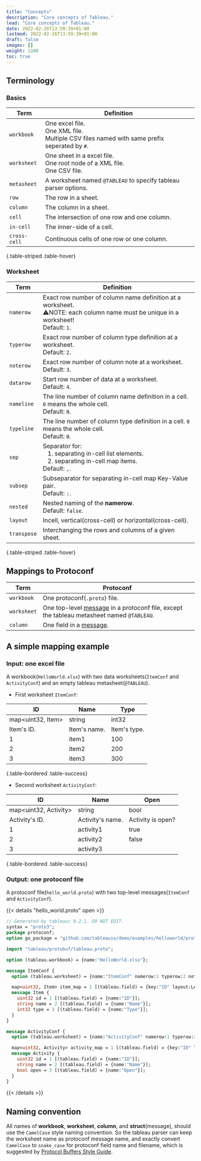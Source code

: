 ```yaml
---
title: "Concepts"
description: "Core concepts of Tableau."
lead: "Core concepts of Tableau."
date: 2022-02-26T13:59:39+01:00
lastmod: 2022-02-26T13:59:39+01:00
draft: false
images: []
weight: 1100
toc: true
---
```


## Terminology

### Basics

| Term         | Definition                                                                                       |
|--------------|--------------------------------------------------------------------------------------------------|
| `workbook`   | One excel file.<br>One XML file.<br> Multiple CSV files named with same prefix seperated by `#`. |
| `worksheet`  | One sheet in a excel file.<br>One root node of a XML file.<br>One CSV file.                      |
| `metasheet`  | A worksheet named `@TABLEAU` to specify tableau parser options.                                  |
| `row`        | The row in a sheet.                                                                              |
| `column`     | The column in a sheet.                                                                           |
| `cell`       | The intersection of one row and one column.                                                      |
| `in-cell`    | The inner-side of a cell.                                                                        |
| `cross-cell` | Continuous cells of one row or one column.                                                       |
{.table-striped .table-hover}

### Worksheet

| Term        | Definition                                                                                                                             |
|-------------|----------------------------------------------------------------------------------------------------------------------------------------|
| `namerow`   | Exact row number of column name definition at a worksheet.<br>⚠️NOTE: each column name must be unique in a worksheet!<br>Default: `1`. |
| `typerow`   | Exact row number of column type definition at a worksheet.<br>Default: `2`.                                                            |
| `noterow`   | Exact row number of column note at a worksheet.<br>Default: `3`.                                                                       |
| `datarow`   | Start row number of data at a worksheet.<br>Default: `4`.                                                                              |
| `nameline`  | The line number of column name definition in a cell. `0` means the whole cell.<br>Default: `0`.                                        |
| `typeline`  | The line number of column type definition in a cell. `0` means the whole cell.<br>Default: `0`.                                        |
| `sep`       | Separator for:<br> &nbsp;&nbsp; 1. separating in-cell list elements. <br> &nbsp;&nbsp; 2. separating in-cell map items.<br>Default: `,`.                       |
| `subsep`    | Subseparator for separating in-cell map Key-Value pair.<br>Default: `:`.                                                               |
| `nested`    | Nested naming of the **namerow**.<br>Default: `false`.                                                                                 |
| `layout`    | Incell, vertical(cross-cell) or horizontal(cross-cell).                                                                                |
| `transpose` | Interchanging the rows and columns of a given sheet.                                                                                   |
{.table-striped .table-hover}

## Mappings to Protoconf

| Term        | Protoconf                                                                                                                                                      |
|-------------|----------------------------------------------------------------------------------------------------------------------------------------------------------------|
| `workbook`  | One protoconf(`.proto`) file.                                                                                                                                  |
| `worksheet` | One top-level [message](https://developers.google.com/protocol-buffers/docs/proto3#simple) in a protoconf file, except the tableau metasheet named `@TABLEAU`. |
| `column`    | One field in a [message](https://developers.google.com/protocol-buffers/docs/proto3#simple).                                                                   |

## A simple mapping example

### Input: one excel file

A workbook(`HelloWorld.xlsx`) with two data worksheets(`ItemConf` and `ActivityConf`) and an empty tableau metasheet(`@TABLEAU`).

- First worksheet `ItemConf`:

| ID                | Name         | Type         |
|-------------------|--------------|--------------|
| map<uint32, Item> | string       | int32        |
| Item's ID.        | Item's name. | Item's type. |
| 1                 | item1        | 100          |
| 2                 | item2        | 200          |
| 3                 | item3        | 300          |
{.table-bordered .table-success}

- Second worksheet `ActivityConf`:

| ID                    | Name             | Open              |
|-----------------------|------------------|-------------------|
| map<uint32, Activity> | string           | bool              |
| Activity's ID.        | Activity's name. | Activity is open? |
| 1                     | activity1        | true              |
| 2                     | activity2        | false             |
| 3                     | activity3        |                   |
{.table-bordered .table-success}

### Output: one protoconf file

A protoconf file(`hello_world.proto`) with two top-level messages(`ItemConf` and `ActivityConf`).

{{< details "hello_world.proto" open >}}

```protobuf
// Generated by tableauc 0.2.1. DO NOT EDIT.
syntax = "proto3";
package protoconf;
option go_package = "github.com/tableauio/demo/examples/helloworld/protoconf";

import "tableau/protobuf/tableau.proto";

option (tableau.workbook) = {name:"HelloWorld.xlsx"};

message ItemConf {
  option (tableau.worksheet) = {name:"ItemConf" namerow:1 typerow:2 noterow:3 datarow:4};

  map<uint32, Item> item_map = 1 [(tableau.field) = {key:"ID" layout:LAYOUT_VERTICAL}];
  message Item {
    uint32 id = 1 [(tableau.field) = {name:"ID"}];
    string name = 2 [(tableau.field) = {name:"Name"}];
    int32 type = 3 [(tableau.field) = {name:"Type"}];
  }
}

message ActivityConf {
  option (tableau.worksheet) = {name:"ActivityConf" namerow:1 typerow:2 noterow:3 datarow:4};

  map<uint32, Activity> activity_map = 1 [(tableau.field) = {key:"ID" layout:LAYOUT_VERTICAL}];
  message Activity {
    uint32 id = 1 [(tableau.field) = {name:"ID"}];
    string name = 2 [(tableau.field) = {name:"Name"}];
    bool open = 3 [(tableau.field) = {name:"Open"}];
  }
}
```

{{< /details >}}

## Naming convention

All names of **workbook**, **worksheet**, **column**, and **struct**(message), should use the `CamelCase` style naming convention. So the tableau parser can keep the worksheet name as protoconf message name, and exactly convert `CamelCase`  to `snake_case` for protoconf field name and filename, which is suggested by [Protocol Buffers Style Guide](https://developers.google.com/protocol-buffers/docs/style).
